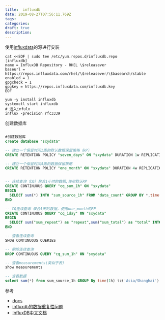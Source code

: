 ```yaml
---
title:  influxdb
date: 2019-08-27T07:56:11.769Z
tags: 
categories:
draft: true
description: 
---
```


使用[influxdata](https://docs.influxdata.com/influxdb/v1.7/introduction/installation/)的源进行安装

```shell
cat <<EOF | sudo tee /etc/yum.repos.d/influxdb.repo
[influxdb]
name = InfluxDB Repository - RHEL \$releasever
baseurl = https://repos.influxdata.com/rhel/\$releasever/\$basearch/stable
enabled = 1
gpgcheck = 1
gpgkey = https://repos.influxdata.com/influxdb.key
EOF

yum -y install influxdb
systemctl start influxdb
# 进入infulx
influx -precision rfc3339
```

创建数据库

```sql

#创建数据库
create database "sxydata"

-- 建立一个保留时间1周的默认数据保留策略（RP）
CREATE RETENTION POLICY "seven_days" ON "sxydata" DURATION 1w REPLICATION 1 DEFAULT

-- 建立一个保留时间4周的数据保留策略
CREATE RETENTION POLICY "one_month" ON "sxydata" DURATION 4w REPLICATION 1 


-- 连续查询（CQ）聚合1小时的数据,使用默认RP
CREATE CONTINUOUS QUERY "cq_sum_1h" ON "sxydata"
BEGIN
  SELECT sum(*) INTO "sum_source_1h" FROM "data_count" GROUP BY *,time(1h)
END

-- CQ连续查询 聚合1天的数据，使用one_month的RP
CREATE CONTINUOUS QUERY "cq_1day" ON "sxydata"
BEGIN
  SELECT sum("sum_repeat") as "repeat",sum("sum_total") as "total" INTO "sxydata"."one_month"."sum_1day" FROM "sum_source_1h" GROUP BY *,time(1d)
END

-- 查看连续查询
SHOW CONTINUOUS QUERIES

-- 删除连续查询
DROP CONTINUOUS QUERY "cq_sum_1h" ON "sxydata"

-- 查看measurements(类似于表)
show measurements

-- 查看数据
select sum(*) from sum_source_1h GROUP By time(1h) tz('Asia/Shanghai')
```




参考  

- [docs](https://v2.docs.influxdata.com/v2.0/get-started/)
- [influxdb的数据重复性问题](https://docs.influxdata.com/influxdb/v1.7/troubleshooting/frequently-asked-questions/#how-does-influxdb-handle-duplicate-points)
- [InfluxDB中文文档](https://jasper-zhang1.gitbooks.io/influxdb/content/)